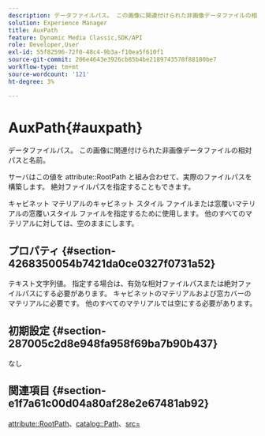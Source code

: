 ```yaml
---
description: データファイルパス。 この画像に関連付けられた非画像データファイルの相対パスと名前。
solution: Experience Manager
title: AuxPath
feature: Dynamic Media Classic,SDK/API
role: Developer,User
exl-id: 55f82596-72f0-48c4-9b3a-f10ea5f610f1
source-git-commit: 206e4643e3926cb85b4be2189743578f88180be7
workflow-type: tm+mt
source-wordcount: '121'
ht-degree: 3%

---
```


# AuxPath{#auxpath}

データファイルパス。 この画像に関連付けられた非画像データファイルの相対パスと名前。

サーバはこの値を attribute::RootPath と組み合わせて、実際のファイルパスを構築します。 絶対ファイルパスを指定することもできます。

キャビネット マテリアルのキャビネット スタイル ファイルまたは窓覆いマテリアルの窓覆いスタイル ファイルを指定するために使用します。 他のすべてのマテリアルに対しては、空のままにします。

## プロパティ {#section-4268350054b7421da0ce0327f0731a52}

テキスト文字列値。 指定する場合は、有効な相対ファイルパスまたは絶対ファイルパスにする必要があります。 キャビネットのマテリアルおよび窓カバーのマテリアルに必要です。 他のすべてのマテリアルでは空にする必要があります。

## 初期設定 {#section-287005c2d8e948fa958f69ba7b90b437}

なし

## 関連項目 {#section-e1f7a61c00d04a80af28e2e67481ab92}

[attribute::RootPath](../../../../../ir-api/material-cat/image-rendering-api-ref/c-ir-material-catalog/c-ir-attributes-reference/r-ir-rootpath.md#reference-a4d7c96b62e14fcbad1740c702f160f3)、[catalog::Path](../../../../../ir-api/material-cat/image-rendering-api-ref/c-ir-material-catalog/c-ir-material-data-reference/r-ir-path.md#reference-59ebb624250a4965ad1737578a2ab590)、[src=](../../../../../ir-api/http-protocol/image-rendering-api-ref/c-ir-http-protocol-ref/c-ir-http-protocol-command-reference/r-ir-src.md#reference-62c98abad22149d68d405ed6aaff8272)
